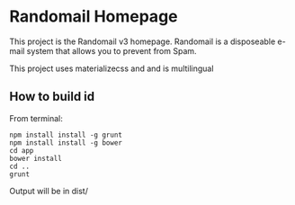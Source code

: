 # Randomail Homepage

This project is the Randomail v3 homepage. Randomail is a disposeable e-mail system that allows you to prevent from Spam.

This project uses materializecss and and is multilingual

## How to build id

From terminal:

```
npm install install -g grunt
npm install install -g bower
cd app
bower install
cd ..
grunt
```

Output will be in dist/
